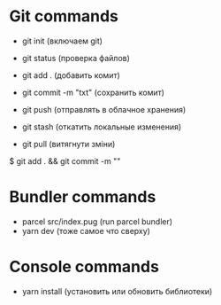 # Git commands

- git init (включаем git)
- git status (проверка файлов)

- git add . (добавить комит)
- git commit -m "txt" (сохранить комит)
- git push (отправлять в облачное хранения)

- git stash (откатить локальные изменения)

- git pull (витягнути зміни)

$ git add . && git commit -m ""

# Bundler commands
- parcel src/index.pug (run parcel bundler)
- yarn dev (тоже самое что сверху)

# Console commands
- yarn install (установить или обновить библиотеки)
